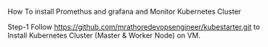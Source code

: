 How To install Promethus and grafana and Monitor Kubernetes Cluster

Step-1 Follow https://github.com/mrathoredevopsengineer/kubestarter.git to Install Kubernetes Cluster (Master & Worker Node) on VM.


